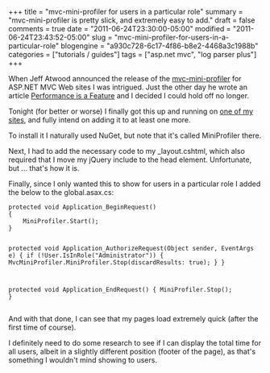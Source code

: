 +++
title = "mvc-mini-profiler for users in a particular role"
summary = "mvc-mini-profiler is pretty slick, and extremely easy to add."
draft = false
comments = true
date = "2011-06-24T23:30:00-05:00"
modified = "2011-06-24T23:43:52-05:00"
slug = "mvc-mini-profiler-for-users-in-a-particular-role"
blogengine = "a930c728-6c17-4f86-b8e2-4468a3c1988b"
categories = ["tutorials / guides"]
tags = ["asp.net mvc", "log parser plus"]
+++

<p>When Jeff Atwood announced the release of the&nbsp;<a rel="external" href="http://code.google.com/p/mvc-mini-profiler/">mvc-mini-profiler</a> for ASP.NET MVC Web sites I was intrigued. Just the other day he wrote an article <a rel="external" href="http://www.codinghorror.com/blog/2011/06/performance-is-a-feature.html">Performance is a Feature</a> and I decided I could hold off no longer.</p>
<p>Tonight (for better or worse) I finally got this up and running on <a rel="external" href="http://logparserplus.com/">one of my sites</a>, and fully intend on adding it to at least one more.</p>
<p>To install it I naturally used NuGet, but note that it's called MiniProfiler there.</p>
<p>Next, I had to add the necessary code to my _layout.cshtml, which also required that I move my jQuery include to the head element. Unfortunate, but ... that's how it is.</p>
<p>Finally, since I only wanted this to show for users in a particular role I added the below to the global.asax.cs:</p>
<pre class="code"><code class="csharp">protected void Application_BeginRequest()
{
	MiniProfiler.Start();
}

protected void Application_AuthorizeRequest(Object sender, EventArgs e)
{
	if (!User.IsInRole("Administrator"))
	{
		MvcMiniProfiler.MiniProfiler.Stop(discardResults: true);
	}
}

protected void Application_EndRequest()
{
	MiniProfiler.Stop();
}</code></pre>
<p>And with that done, I can see that my pages load extremely quick (after the first time of course).</p>
<p>I definitely need to do some research to see if I can display the total time for all users, albeit in a slightly different position (footer of the page), as that's something I wouldn't mind showing to users.</p>

